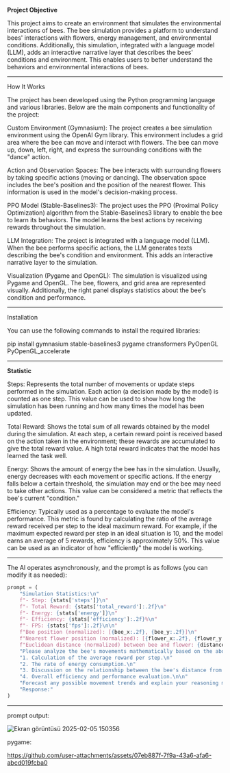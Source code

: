**Project Objective**

This project aims to create an environment that simulates the environmental interactions of bees. The bee simulation provides a platform to understand bees' interactions with flowers, energy management, and environmental conditions. Additionally, this simulation, integrated with a language model (LLM), adds an interactive narrative layer that describes the bees' conditions and environment. This enables users to better understand the behaviors and environmental interactions of bees.

----------------------------------------

How It Works

The project has been developed using the Python programming language and various libraries. Below are the main components and functionality of the project:

Custom Environment (Gymnasium): The project creates a bee simulation environment using the OpenAI Gym library. This environment includes a grid area where the bee can move and interact with flowers. The bee can move up, down, left, right, and express the surrounding conditions with the "dance" action.

Action and Observation Spaces: The bee interacts with surrounding flowers by taking specific actions (moving or dancing). The observation space includes the bee's position and the position of the nearest flower. This information is used in the model's decision-making process.

PPO Model (Stable-Baselines3): The project uses the PPO (Proximal Policy Optimization) algorithm from the Stable-Baselines3 library to enable the bee to learn its behaviors. The model learns the best actions by receiving rewards throughout the simulation.

LLM Integration: The project is integrated with a language model (LLM). When the bee performs specific actions, the LLM generates texts describing the bee's condition and environment. This adds an interactive narrative layer to the simulation.

Visualization (Pygame and OpenGL): The simulation is visualized using Pygame and OpenGL. The bee, flowers, and grid area are represented visually. Additionally, the right panel displays statistics about the bee's condition and performance.


------------------------------------------

Installation

You can use the following commands to install the required libraries:

pip install gymnasium stable-baselines3 pygame ctransformers PyOpenGL PyOpenGL_accelerate


-------------------------------------------
**Statistic**

Steps: Represents the total number of movements or update steps performed in the simulation. Each action (a decision made by the model) is counted as one step. This value can be used to show how long the simulation has been running and how many times the model has been updated.

Total Reward: Shows the total sum of all rewards obtained by the model during the simulation. At each step, a certain reward point is received based on the action taken in the environment; these rewards are accumulated to give the total reward value. A high total reward indicates that the model has learned the task well.

Energy: Shows the amount of energy the bee has in the simulation. Usually, energy decreases with each movement or specific actions. If the energy falls below a certain threshold, the simulation may end or the bee may need to take other actions. This value can be considered a metric that reflects the bee's current "condition."

Efficiency: Typically used as a percentage to evaluate the model's performance. This metric is found by calculating the ratio of the average reward received per step to the ideal maximum reward. For example, if the maximum expected reward per step in an ideal situation is 10, and the model earns an average of 5 rewards, efficiency is approximately 50%. This value can be used as an indicator of how "efficiently" the model is working.



-------------------------------------------


The AI operates asynchronously, and the prompt is as follows (you can modify it as needed):

~~~python
prompt = (
    "Simulation Statistics:\n"
    f"- Step: {stats['steps']}\n"
    f"- Total Reward: {stats['total_reward']:.2f}\n"
    f"- Energy: {stats['energy']}\n"
    f"- Efficiency: {stats['efficiency']:.2f}%\n"
    f"- FPS: {stats['fps']:.2f}\n\n"
    f"Bee position (normalized): [{bee_x:.2f}, {bee_y:.2f}]\n"
    f"Nearest flower position (normalized): [{flower_x:.2f}, {flower_y:.2f}]\n"
    f"Euclidean distance (normalized) between bee and flower: {distance:.2f}\n\n"
    "Please analyze the bee's movements mathematically based on the above statistics. Your analysis should include:\n"
    "1. Calculation of the average reward per step.\n"
    "2. The rate of energy consumption.\n"
    "3. Discussion on the relationship between the bee's distance from the flower and its movement dynamics.\n"
    "4. Overall efficiency and performance evaluation.\n\n"
    "Forecast any possible movement trends and explain your reasoning mathematically.\n\n"
    "Response:"
)
~~~

-------------------------------------------

prompt output:

![Ekran görüntüsü 2025-02-05 150356](https://github.com/user-attachments/assets/d04c213a-255b-4330-bd62-ebc7782f3392)




pygame:

https://github.com/user-attachments/assets/07eb887f-7f9a-43a6-afa6-abcd019fcba0






